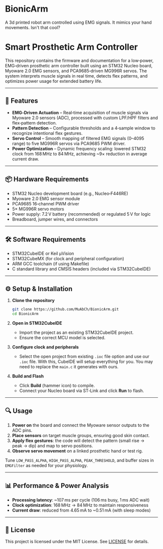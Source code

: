 # BionicArm
A 3d printed robot arm controlled using EMG signals. It mimics your hand movements. Isn't that cool? 

# Smart Prosthetic Arm Controller

This repository contains the firmware and documentation for a low‑power, EMG‑driven prosthetic arm controller built using an STM32 Nucleo board, Myoware 2.0 EMG sensors, and PCA9685‑driven MG996R servos. The system interprets muscle signals in real time, detects flex patterns, and optimizes power usage for extended battery life.

---

## 🚀 Features

- **EMG‑Driven Actuation** – Real‑time acquisition of muscle signals via Myoware 2.0 sensors (ADC), processed with custom LPF/HPF filters and flex‑pattern detection.
- **Pattern Detection** – Configurable thresholds and a 4‑sample window to recognize intentional flex gestures.
- **Servo Control** – Smooth mapping of filtered EMG signals (0–4095 range) to five MG996R servos via PCA9685 PWM driver.
- **Power Optimization** – Dynamic frequency scaling: lowered STM32 clock from 168 MHz to 84 MHz, achieving ~9× reduction in average current draw.

---

## 📦 Hardware Requirements

- STM32 Nucleo development board (e.g., Nucleo‑F446RE)
- Myoware 2.0 EMG sensor module
- PCA9685 16‑channel PWM driver
- 5× MG996R servo motors
- Power supply: 7.2 V battery (recommended) or regulated 5 V for logic
- Breadboard, jumper wires, and connectors

---

## 🛠️ Software Requirements

- STM32CubeIDE or Keil µVision
- STM32CubeMX (for clock and peripheral configuration)
- ARM GCC toolchain (if using Makefile)
- C standard library and CMSIS headers (included via STM32CubeIDE)

---

## ⚙️ Setup & Installation

1. **Clone the repository**
   ```bash
   git clone https://github.com/MuAbCh/BionicArm.git
   cd BionicArm
   ```

2. **Open in STM32CubeIDE**
   - Import the project as an existing STM32CubeIDE project.
   - Ensure the correct MCU model is selected.

3. **Configure clock and peripherals**
   - Select the open project from existing `.ioc` file option and use our `.ioc` file. With this, CubeIDE will setup everything for you. You may need to replace the `main.c` it generates with ours.

4. **Build and Flash**
   - Click **Build** (hammer icon) to compile.
   - Connect your Nucleo board via ST‑Link and click **Run** to flash.

---

## 🔍 Usage

1. **Power on** the board and connect the Myoware sensor outputs to the ADC pins.
2. **Place sensors** on target muscle groups, ensuring good skin contact.
3. **Apply flex gestures**: the code will detect the pattern (small rise → peak → dip) and map to servo positions.
4. **Observe servo movement** on a linked prosthetic hand or test rig.

Tune `LOW_PASS_ALPHA`, `HIGH_PASS_ALPHA`, `PEAK_THRESHOLD`, and buffer sizes in `EMGFilter` as needed for your physiology.

---

## 📊 Performance & Power Analysis

- **Processing latency**: ~107 ms per cycle (106 ms busy, 1 ms ADC wait)  
- **Clock optimization**: 168 MHz → 84 MHz to maintain responsiveness  
- **Current draw**: reduced from 4.65 mA to ~0.51 mA (with sleep modes)  

---

## 📄 License

This project is licensed under the MIT License. See [LICENSE](LICENSE) for details.

